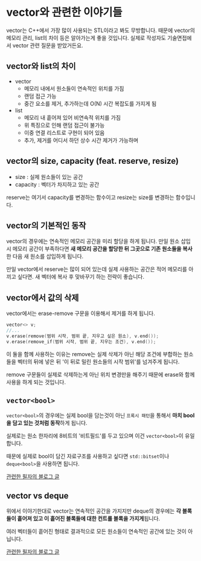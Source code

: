 # vector와 관련한 이야기들

vector는 C++에서 가장 많이 사용되는 STL이라고 봐도 무방합니다. 때문에 vector의 메모리 관리, list의 차이 등은 알아가는게 좋을 것입니다. 실제로 작성자도 기술면접에서 vector 관련 질문을 받았거든요.



## vector와 list의 차이

- vector
  - 메모리 내에서 원소들이 연속적인 위치를 가짐
  - 랜덤 접근 가능
  - 중간 요소를 제거, 추가하는데 O(N) 시간 복잡도를 가지게 됨
- list
  - 메모리 내 흩어져 있어 비연속적 위치를 가짐
  - 위 특징으로 인해 랜덤 접근이 불가능
  - 이중 연결 리스트로 구현이 되어 있음
  - 추가, 제거를 어디서 하던 상수 시간 제거가 가능하며 



## vector의 size, capacity (feat. reserve, resize)

- size : 실제 원소들이 있는 공간
- capacity : 벡터가 차지하고 있는 공간

reserve는 여기서 capacity를 변경하는 함수이고 resize는 size를 변경하는 함수입니다.





## vector의 기본적인 동작

vector의 경우에는 연속적인 메모리 공간을 미리 할당을 하게 됩니다. 만일 원소 삽입 시 메모리 공간이 부족하다면 **새 메모리 공간을 할당한 뒤 그곳으로 기존 원소들을 복사**한 다음 새 원소를 삽입하게 됩니다.

만일 vector에서 reserve는 많이 되어 있는데 실제 사용하는 공간은 적어 메모리를 아끼고 싶다면. 새 벡터에 복사 후 맞바꾸기 하는 전략이 좋습니다.



## vector에서 값의 삭제

vector에서는 erase-remove 구문을 이용해서 제거를 하게 됩니다.

```c++
vector<> v;
//...
v.erase(remove(범위 시작, 범위 끝, 지우고 싶은 원소), v.end());
v.erase(remove_if(범위 시작, 범위 끝, 지우는 조건), v.end());
```

이 둘을 함께 사용하는 이유는 remove는 실제 삭제가 아닌 해당 조건에 부합하는 원소들을 벡터의 뒤에 넣은 뒤 '이 뒤로 밀린 원소들의 시작 범위'를 넘겨주게 됩니다.

remove 구문들이 실제로 삭제하는게 아닌 위치 변경만을 해주기 때문에 erase와 함께 사용을 하게 되는 것입니다.



## `vector<bool>`

`vector<bool>`의 경우에는 실제 bool을 담는것이 아닌 `프록시 패턴`을 통해서 **마치 bool을 담고 있는 것처럼 동작**하게 됩니다.

실제로는 원소 한자리에 8비트의 '비트필드'를 두고 있으며 이건 `vector<bool>`이 유일합니다.

때문에 실제로 bool이 담긴 자료구조를 사용하고 싶다면 `std::bitset`이나 `deque<bool>`을 사용하면 됩니다.



[관련한 필자의 블로그 글](https://husk321.tistory.com/366)



## vector vs deque

위에서 이야기한대로 vector는 연속적인 공간을 가지지만 deque의 경우에는 **각 블록들이 흩어져 있고 이 흩어진 블록들에 대한 컨트롤 블록을 가지게**됩니다. 

여러 벡터들이 흩어진 형태로 결과적으로 모든 원소들이 연속적인 공간에 있는 것이 아닙니다.



[관련한 필자의 블로그 글](https://husk321.tistory.com/364)